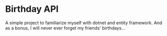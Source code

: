 # Birthday API
A simple project to familiarize myself with dotnet and entity framework. And as a bonus, I will never ever forget my friends' birthdays...
